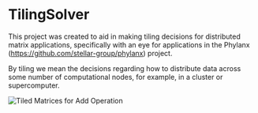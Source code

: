 # TilingSolver

This project was created to aid in making tiling decisions for distributed
matrix applications, specifically with an eye for applications in the Phylanx 
(https://github.com/stellar-group/phylanx) project.

By tiling we mean the decisions regarding how to distribute data across some
number of computational nodes, for example, in a cluster or supercomputer.

![Tiled Matrices for Add Operation](https://github.com/STEllAR-GROUP/TilingSolver/master/images/matrix_add_all_partitioned.png)

